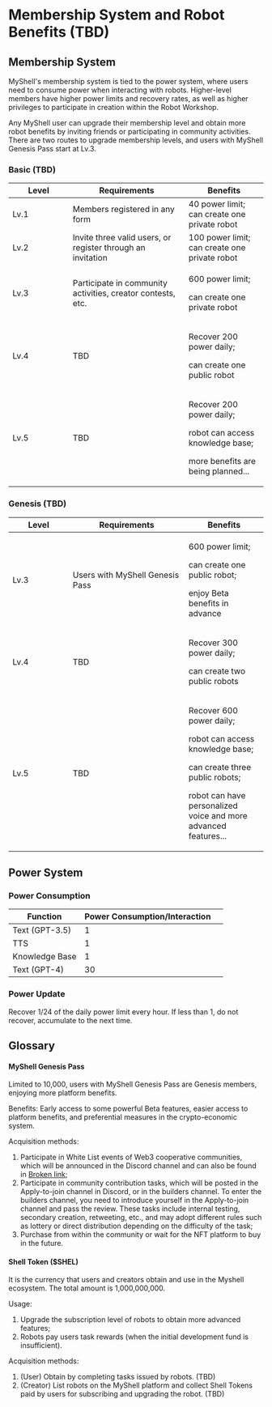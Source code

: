 # Membership System and Robot Benefits (TBD)

## Membership System

MyShell's membership system is tied to the power system, where users need to consume power when interacting with robots. Higher-level members have higher power limits and recovery rates, as well as higher privileges to participate in creation within the Robot Workshop.

Any MyShell user can upgrade their membership level and obtain more robot benefits by inviting friends or participating in community activities. There are two routes to upgrade membership levels, and users with MyShell Genesis Pass start at Lv.3.

### Basic (TBD)

<table><thead><tr><th width="103">Level</th><th width="213">Requirements</th><th>Benefits</th></tr></thead><tbody><tr><td>Lv.1</td><td>Members registered in any form</td><td>40 power limit;<br>can create one private robot</td></tr><tr><td>Lv.2</td><td>Invite three valid users, or register through an invitation</td><td>100 power limit;<br>can create one private robot</td></tr><tr><td>Lv.3</td><td>Participate in community activities, creator contests, etc.</td><td><p>600 power limit;</p><p>can create one private robot</p></td></tr><tr><td>Lv.4</td><td>TBD</td><td><p>Recover 200 power daily;</p><p>can create one public robot</p></td></tr><tr><td>Lv.5</td><td>TBD</td><td><p>Recover 200 power daily;</p><p>robot can access knowledge base;</p><p>more benefits are being planned...</p></td></tr></tbody></table>

### Genesis (TBD)

<table><thead><tr><th width="103">Level</th><th width="213">Requirements</th><th>Benefits</th></tr></thead><tbody><tr><td>Lv.3</td><td>Users with MyShell Genesis Pass</td><td><p>600 power limit;</p><p>can create one public robot;</p><p>enjoy Beta benefits in advance</p></td></tr><tr><td>Lv.4</td><td>TBD</td><td><p>Recover 300 power daily;</p><p>can create two public robots</p></td></tr><tr><td>Lv.5</td><td>TBD</td><td><p>Recover 600 power daily;</p><p>robot can access knowledge base;</p><p>can create three public robots;</p><p>robot can have personalized voice and more advanced features...</p></td></tr></tbody></table>

## Power System

### Power Consumption

<table><thead><tr><th>Function</th><th>Power Consumption/Interaction</th><th data-hidden></th></tr></thead><tbody><tr><td>Text (GPT-3.5)</td><td>1</td><td></td></tr><tr><td>TTS</td><td>1</td><td></td></tr><tr><td>Knowledge Base</td><td>1</td><td></td></tr><tr><td>Text (GPT-4)</td><td>30</td><td></td></tr></tbody></table>

### Power Update

Recover 1/24 of the daily power limit every hour. If less than 1, do not recover, accumulate to the next time.

## Glossary

#### MyShell Genesis Pass

Limited to 10,000, users with MyShell Genesis Pass are Genesis members, enjoying more platform benefits.

Benefits: Early access to some powerful Beta features, easier access to platform benefits, and preferential measures in the crypto-economic system.

Acquisition methods:

1. Participate in White List events of Web3 cooperative communities, which will be announced in the Discord channel and can also be found in [Broken link](broken-reference "mention");
2. Participate in community contribution tasks, which will be posted in the Apply-to-join channel in Discord, or in the builders channel. To enter the builders channel, you need to introduce yourself in the Apply-to-join channel and pass the review. These tasks include internal testing, secondary creation, retweeting, etc., and may adopt different rules such as lottery or direct distribution depending on the difficulty of the task;
3. Purchase from within the community or wait for the NFT platform to buy in the future.

#### Shell Token ($SHEL)

It is the currency that users and creators obtain and use in the Myshell ecosystem. The total amount is 1,000,000,000.

Usage:

1. Upgrade the subscription level of robots to obtain more advanced features;
2. Robots pay users task rewards (when the initial development fund is insufficient).

Acquisition methods:

1. (User) Obtain by completing tasks issued by robots. (TBD)
2. (Creator) List robots on the MyShell platform and collect Shell Tokens paid by users for subscribing and upgrading the robot. (TBD)